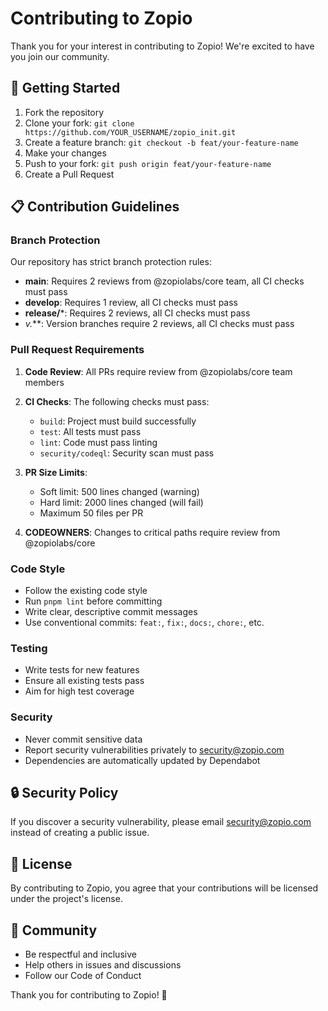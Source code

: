 # Contributing to Zopio

Thank you for your interest in contributing to Zopio! We're excited to have you join our community.

## 🚀 Getting Started

1. Fork the repository
2. Clone your fork: `git clone https://github.com/YOUR_USERNAME/zopio_init.git`
3. Create a feature branch: `git checkout -b feat/your-feature-name`
4. Make your changes
5. Push to your fork: `git push origin feat/your-feature-name`
6. Create a Pull Request

## 📋 Contribution Guidelines

### Branch Protection

Our repository has strict branch protection rules:

- **main**: Requires 2 reviews from @zopiolabs/core team, all CI checks must pass
- **develop**: Requires 1 review, all CI checks must pass
- **release/***: Requires 2 reviews, all CI checks must pass
- **v*.***: Version branches require 2 reviews, all CI checks must pass

### Pull Request Requirements

1. **Code Review**: All PRs require review from @zopiolabs/core team members
2. **CI Checks**: The following checks must pass:
   - `build`: Project must build successfully
   - `test`: All tests must pass
   - `lint`: Code must pass linting
   - `security/codeql`: Security scan must pass

3. **PR Size Limits**:
   - Soft limit: 500 lines changed (warning)
   - Hard limit: 2000 lines changed (will fail)
   - Maximum 50 files per PR

4. **CODEOWNERS**: Changes to critical paths require review from @zopiolabs/core

### Code Style

- Follow the existing code style
- Run `pnpm lint` before committing
- Write clear, descriptive commit messages
- Use conventional commits: `feat:`, `fix:`, `docs:`, `chore:`, etc.

### Testing

- Write tests for new features
- Ensure all existing tests pass
- Aim for high test coverage

### Security

- Never commit sensitive data
- Report security vulnerabilities privately to security@zopio.com
- Dependencies are automatically updated by Dependabot

## 🔒 Security Policy

If you discover a security vulnerability, please email security@zopio.com instead of creating a public issue.

## 📄 License

By contributing to Zopio, you agree that your contributions will be licensed under the project's license.

## 🤝 Community

- Be respectful and inclusive
- Help others in issues and discussions
- Follow our Code of Conduct

Thank you for contributing to Zopio! 🎉

